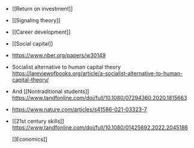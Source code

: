 - [[Return on investment]]
- [[Signaling theory]]
- [[Career development]]
- [[Social capital]]
- https://www.nber.org/papers/w30149
- Socialist alternative to human capital theory https://lareviewofbooks.org/article/a-socialist-alternative-to-human-capital-theory/
- And [[Nontraditional students]] https://www.tandfonline.com/doi/full/10.1080/07294360.2020.1815663
- https://www.nature.com/articles/s41586-021-03323-7
- [[21st century skills]] https://www.tandfonline.com/doi/full/10.1080/01425692.2022.2045186
  
  [[Economics]]